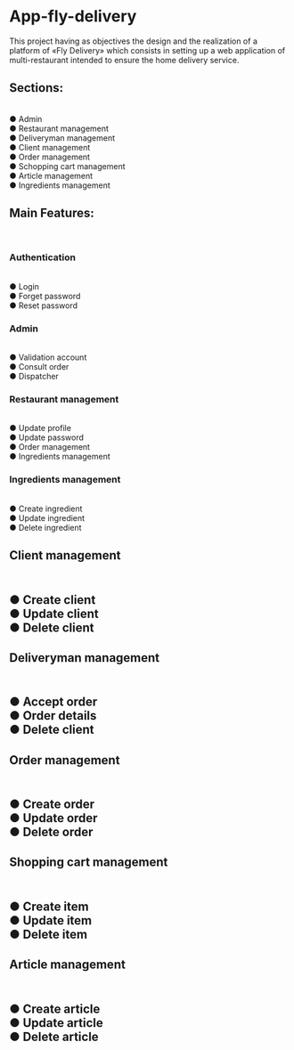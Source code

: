 # App-fly-delivery
This project having as objectives the design and the realization of a platform of «Fly Delivery» which consists in setting up a web application of multi-restaurant intended to ensure the home delivery service.
<h2>Sections:</h2> </br>
● Admin </br>
● Restaurant management </br>
● Deliveryman management </br>
● Client management </br>
● Order management </br>
● Schopping cart management </br>
● Article management </br>
● Ingredients management </br>
<h2>Main Features:</h2> </br>
<h3> Authentication </h3></br>
● Login </br>
● Forget password </br>
● Reset password </br>
<h3>Admin </h3> </br>
● Validation account </br>
● Consult order </br>
● Dispatcher </br>
<h3>Restaurant management </h3> </br>
● Update profile </br>
● Update password </br>
● Order management </br>
● Ingredients management </br>
<h3>Ingredients management </h3> </br>
● Create ingredient </br>
● Update ingredient </br>
● Delete ingredient </br>
<h2>Client management <h2> </br>
● Create client </br>
● Update client </br>
● Delete client </br>
<h2>Deliveryman management <h2> </br>
● Accept order </br>
● Order details </br>
● Delete client </br>
<h2>Order management <h2> </br>
● Create order </br>
● Update order </br>
● Delete order </br>
<h2>Shopping cart management <h2> </br>
● Create item </br>
● Update item </br>
● Delete item </br>
<h2>Article management <h2> </br>
● Create article </br>
● Update article </br>
● Delete article </br>